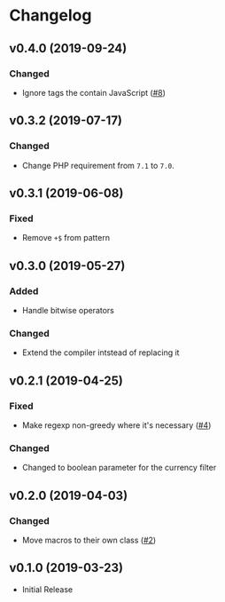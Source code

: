 # Changelog

## v0.4.0 (2019-09-24)
### Changed
- Ignore tags the contain JavaScript ([#8](https://github.com/thepinecode/blade-filters/pull/8))

## v0.3.2 (2019-07-17)
### Changed
- Change PHP requirement from `7.1` to `7.0`.

## v0.3.1 (2019-06-08)
### Fixed
- Remove `+$` from pattern

## v0.3.0 (2019-05-27)
### Added
- Handle bitwise operators
### Changed
- Extend the compiler intstead of replacing it

## v0.2.1 (2019-04-25)
### Fixed
- Make regexp non-greedy where it's necessary ([#4](https://github.com/thepinecode/blade-filters/issues/4))
### Changed
- Changed to boolean parameter for the currency filter

## v0.2.0 (2019-04-03)
### Changed
- Move macros to their own class ([#2](https://github.com/thepinecode/blade-filters/pull/2))

## v0.1.0 (2019-03-23)
- Initial Release
